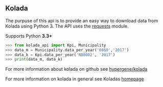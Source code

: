 ## Kolada

The purpuse of this api is to provide an easy way to download data from Kolada using Python 3. The API uses the [requests](https://github.com/requests/requests) module.

Supports Python **3.3+**

```python
>>> from kolada_api import Kpi, Municipality
>>> data_m = Municipality.data_per_year('0860','2017')
>>> data_k = Kpi.data_per_year('N00002', '2017')
>>> print(data_m, data_k)
```

For more information about kolada on github see [hypergene/kolada](https://github.com/Hypergene/kolada)

For more information on kolada in general see Koladas [homepage](https://www.kolada.se)
